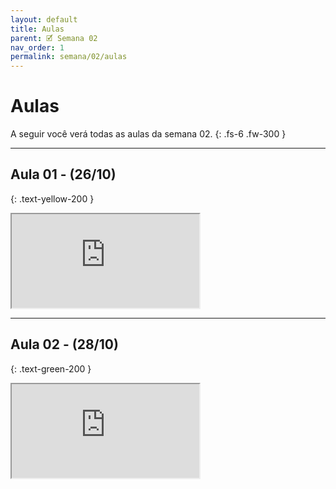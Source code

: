 ```yaml
---
layout: default
title: Aulas
parent: 🗹 Semana 02
nav_order: 1
permalink: semana/02/aulas
---
```


# Aulas

A seguir você verá todas as aulas da semana 02.
{: .fs-6 .fw-300 }

---

## Aula 01 - (26/10)
{: .text-yellow-200 }

<iframe src="https://drive.google.com/file/d/1g6QepX8cyaQS7dfy06I8xH_6Pb61gdH8/preview" ></iframe>

---

## Aula 02 - (28/10)
{: .text-green-200 }

<iframe src="https://drive.google.com/file/d/1MKlXau-GMhIpAy8Plv-UlD0gIjS9CH4t/preview" ></iframe>

